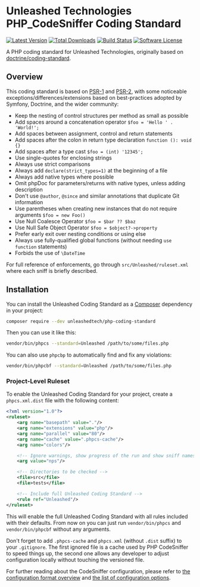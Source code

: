 # Unleashed Technologies PHP_CodeSniffer Coding Standard

[![Latest Version](https://img.shields.io/packagist/v/unleashedtech/php-coding-standard.svg?style=flat-square)](https://packagist.org/packages/unleashedtech/php-coding-standard)
[![Total Downloads](https://img.shields.io/packagist/dt/unleashedtech/php-coding-standard.svg?style=flat-square)](https://packagist.org/packages/unleashedtech/php-coding-standard)
[![Build Status](https://img.shields.io/travis/unleashedtech/php-coding-standard/master.svg?style=flat-square)](https://travis-ci.org/unleashedtech/php-coding-standard)
[![Software License](https://img.shields.io/badge/License-MIT-brightgreen.svg?style=flat-square)](LICENSE)

A PHP coding standard for Unleashed Technologies, originally based on [doctrine/coding-standard](https://github.com/doctrine/coding-standard).

## Overview

This coding standard is based on [PSR-1](https://github.com/php-fig/fig-standards/blob/master/accepted/PSR-1-basic-coding-standard.md) and [PSR-2](https://github.com/php-fig/fig-standards/blob/master/accepted/PSR-2-coding-style-guide.md),
with some noticeable exceptions/differences/extensions based on best-practices adopted by Symfony, Doctrine, and the wider community:

- Keep the nesting of control structures per method as small as possible
- Add spaces around a concatenation operator ``$foo = 'Hello ' . 'World!';``
- Add spaces between assignment, control and return statements
- Add spaces after the colon in return type declaration ``function (): void {}``
- Add spaces after a type cast ``$foo = (int) '12345';``
- Use single-quotes for enclosing strings
- Always use strict comparisons
- Always add ``declare(strict_types=1)`` at the beginning of a file
- Always add native types where possible
- Omit phpDoc for parameters/returns with native types, unless adding description
- Don't use ``@author``, ``@since`` and similar annotations that duplicate Git information
- Use parentheses when creating new instances that do not require arguments ``$foo = new Foo()``
- Use Null Coalesce Operator ``$foo = $bar ?? $baz``
- Use Null Safe Object Operator ``$foo = $object?->property``
- Prefer early exit over nesting conditions or using else
- Always use fully-qualified global functions (without needing `use function` statements)
- Forbids the use of `\DateTime`

For full reference of enforcements, go through ``src/Unleashed/ruleset.xml`` where each sniff is briefly described.

## Installation

You can install the Unleashed Coding Standard as a [Composer](https://getcomposer.org/) dependency in your project:

```sh
composer require --dev unleashedtech/php-coding-standard
```

Then you can use it like this:

```sh
vendor/bin/phpcs --standard=Unleashed /path/to/some/files.php
```

You can also use `phpcbp` to automatically find and fix any violations:

```sh
vendor/bin/phpcbf --standard=Unleashed /path/to/some/files.php
```

### Project-Level Ruleset

To enable the Unleashed Coding Standard for your project, create a `phpcs.xml.dist` file with the following content:

```xml
<?xml version="1.0"?>
<ruleset>
    <arg name="basepath" value="."/>
    <arg name="extensions" value="php"/>
    <arg name="parallel" value="80"/>
    <arg name="cache" value=".phpcs-cache"/>
    <arg name="colors"/>

    <!-- Ignore warnings, show progress of the run and show sniff names -->
    <arg value="nps"/>

    <!-- Directories to be checked -->
    <file>src</file>
    <file>tests</file>

    <!-- Include full Unleashed Coding Standard -->
    <rule ref="Unleashed"/>
</ruleset>
```


This will enable the full Unleashed Coding Standard with all rules included with their defaults.
From now on you can just run `vendor/bin/phpcs` and `vendor/bin/phpcbf` without any arguments.

Don't forget to add `.phpcs-cache` and `phpcs.xml` (without `.dist` suffix) to your `.gitignore`.
The first ignored file is a cache used by PHP CodeSniffer to speed things up,
the second one allows any developer to adjust configuration locally without touching the versioned file.

For further reading about the CodeSniffer configuration, please refer to
[the configuration format overview](https://github.com/squizlabs/PHP_CodeSniffer/wiki/Annotated-Ruleset)
and [the list of configuration options](https://github.com/squizlabs/PHP_CodeSniffer/wiki/Configuration-Options).
